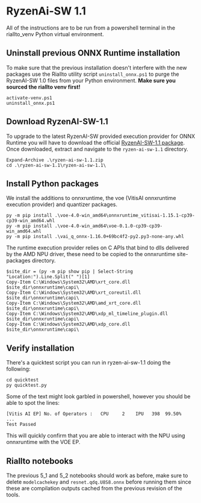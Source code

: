 # RyzenAi-SW 1.1

All of the instructions are to be run from a powershell terminal in the riallto_venv Python virtual environment.

## Uninstall previous ONNX Runtime installation

To make sure that the previous installation doesn't interfere with the new packages use the Riallto utility script `uninstall_onnx.ps1` to purge the RyzenAI-SW 1.0 files from your Python environment. **Make sure you sourced the riallto venv first!**

```
activate-venv.ps1
uninstall_onnx.ps1
```

## Download RyzenAI-SW-1.1

To upgrade to the latest RyzenAI-SW provided execution provider for ONNX Runtime you will have to download the official [RyzenAI-SW-1.1 package](https://account.amd.com/en/forms/downloads/ryzen-ai-software-platform-xef.html?filename=ryzen-ai-sw-1.1.zip). Once downloaded, extract and navigate to the `ryzen-ai-sw-1.1` directory.

```
Expand-Archive .\ryzen-ai-sw-1.1.zip
cd .\ryzen-ai-sw-1.1\ryzen-ai-sw-1.1\
```

## Install Python packages

We install the additions to onnxruntime, the voe (VitisAI onnxruntime execution provider) and quantizer packages.

```
py -m pip install .\voe-4.0-win_amd64\onnxruntime_vitisai-1.15.1-cp39-cp39-win_amd64.whl
py -m pip install .\voe-4.0-win_amd64\voe-0.1.0-cp39-cp39-win_amd64.whl
py -m pip install .\vai_q_onnx-1.16.0+69bc4f2-py2.py3-none-any.whl

```

The runtime execution provider relies on C APIs that bind to dlls delivered by the AMD NPU driver, these need to be copied to the onnxruntime site-packages directory.

```
$site_dir = (py -m pip show pip | Select-String "Location:").Line.Split(" ")[1]
Copy-Item C:\Windows\System32\AMD\xrt_core.dll $site_dir\onnxruntime\capi\
Copy-Item C:\Windows\System32\AMD\xrt_coreutil.dll $site_dir\onnxruntime\capi\
Copy-Item C:\Windows\System32\AMD\amd_xrt_core.dll $site_dir\onnxruntime\capi\
Copy-Item C:\Windows\System32\AMD\xdp_ml_timeline_plugin.dll $site_dir\onnxruntime\capi\
Copy-Item C:\Windows\System32\AMD\xdp_core.dll $site_dir\onnxruntime\capi\
```

## Verify installation

There's a quicktest script you can run in ryzen-ai-sw-1.1 doing the following:
```
cd quicktest
py quicktest.py
```

Some of the text might look garbled in powershell, however you should be able to spot the lines:

```
[Vitis AI EP] No. of Operators :   CPU     2    IPU   398  99.50%
...
Test Passed
```

This will quickly confirm that you are able to interact with the NPU using onnxruntime with the VOE EP.

## Riallto notebooks

The previous 5_1 and 5_2 notebooks should work as before, make sure to delete `modelcachekey` and `resnet.qdq.U8S8.onnx` before running them since these are compilation outputs cached from the previous revision of the tools.
